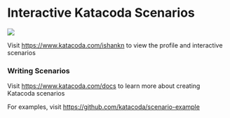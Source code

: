 # Interactive Katacoda Scenarios

[![](http://shields.katacoda.com/katacoda/ishankn/count.svg)](https://www.katacoda.com/ishankn "Get your profile on Katacoda.com")

Visit https://www.katacoda.com/ishankn to view the profile and interactive scenarios

### Writing Scenarios
Visit https://www.katacoda.com/docs to learn more about creating Katacoda scenarios

For examples, visit https://github.com/katacoda/scenario-example
